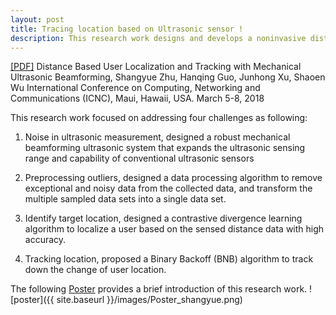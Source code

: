 ```yaml
---
layout: post
title: Tracing location based on Ultrasonic sensor ! 
description: This research work designs and develops a noninvasive distance based user localization and tracking solution, DiLT, for smart systems. DiLT consists of a mechanical ultrasonic beam-forming design for omni-space sensing, a contrastive divergence learning to localize a user and a binary back-off algorithm to track the motion of the user. The research purpose is tracing the residents’ location in the smart home. 
---
```


<span><a href="{{ site.baseurl }}/images/sensor.pdf">[PDF]</a> Distance Based User Localization and Tracking with Mechanical Ultrasonic Beamforming,</span>
<span class="t3authors">Shangyue Zhu, Hanqing Guo, Junhong Xu, Shaoen Wu</span>
<span class="t3pulishtime">International Conference on Computing, Networking and Communications (ICNC), Maui, Hawaii, USA. March 5-8, 2018</span>

This research work focused on addressing four challenges as following:

1. <span class="t3pulishtime">Noise in ultrasonic measurement,</span> designed a robust mechanical beamforming ultrasonic system that expands the ultrasonic sensing range and capability of conventional ultrasonic sensors

2. <span class="t3pulishtime">Preprocessing outliers,</span> designed a data processing algorithm to remove exceptional and noisy data from the collected data, and transform the multiple sampled data sets into a single data set.

3. <span class="t3pulishtime">Identify target location,</span> designed a contrastive divergence learning algorithm to localize a user based on the sensed distance data with high accuracy.

4. <span class="t3pulishtime">Tracking location,</span> proposed a Binary Backoff (BNB) algorithm to track down the change of user location.

The following <a href="{{ site.baseurl }}/images/Poster_shangyue.pdf">Poster</a> provides a brief introduction of this research work. 
![poster]({{ site.baseurl }}/images/Poster_shangyue.png)


